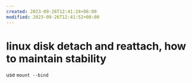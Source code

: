 ```yaml
---
created: 2023-09-26T12:41:24+08:00
modified: 2023-09-26T12:41:52+08:00
---
```


# linux disk detach and reattach, how to maintain stability

use `mount --bind`
